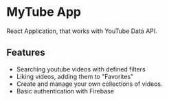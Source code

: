 # MyTube App

React Application, that works with YouTube Data API. 


## Features

- Searching youtube videos with defined filters 
- Liking videos, adding them to "Favorites" 
- Create and manage your own collections of videos.
- Basic authentication with Firebase
